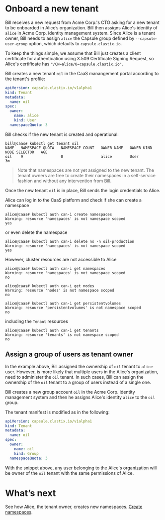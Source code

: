 # Onboard a new tenant
Bill receives a new request from Acme Corp.'s CTO asking for a new tenant to be onboarded in Alice’s organization. Bill then assigns Alice's identity of `alice` in Acme Corp. identity management system. Since Alice is a tenant owner, Bill needs to assign `alice` the Capsule group defined by `--capsule-user-group` option, which defaults to `capsule.clastix.io`.

To keep the things simple, we assume that Bill just creates a client certificate for authentication using X.509 Certificate Signing Request, so Alice's certificate has `"/CN=alice/O=capsule.clastix.io"`.

Bill creates a new tenant `oil` in the CaaS manangement portal according to the tenant's profile:

```yaml
apiVersion: capsule.clastix.io/v1alpha1
kind: Tenant
metadata:
  name: oil
spec:
  owner:
    name: alice
    kind: User
  namespaceQuota: 3
```

Bill checks if the new tenant is created and operational:

```
bill@caas# kubectl get tenant oil
NAME   NAMESPACE QUOTA   NAMESPACE COUNT   OWNER NAME   OWNER KIND   NODE SELECTOR   AGE
oil    9                 0                 alice        User                         3m
```

> Note that namespaces are not yet assigned to the new tenant.
> The tenant owners are free to create their namespaces in a self-service fashion
> and without any intervention from Bill.

Once the new tenant `oil` is in place, Bill sends the login credentials to Alice.

Alice can log in to the CaaS platform and check if she can create a namespace

```
alice@caas# kubectl auth can-i create namespaces
Warning: resource 'namespaces' is not namespace scoped
yes
``` 

or even delete the namespace

```
alice@caas# kubectl auth can-i delete ns -n oil-production
Warning: resource 'namespaces' is not namespace scoped
yes
```

However, cluster resources are not accessible to Alice

```
alice@caas# kubectl auth can-i get namespaces
Warning: resource 'namespaces' is not namespace scoped
no

alice@caas# kubectl auth can-i get nodes
Warning: resource 'nodes' is not namespace scoped
no

alice@caas# kubectl auth can-i get persistentvolumes
Warning: resource 'persistentvolumes' is not namespace scoped
no
```

including the `Tenant` resources

```
alice@caas# kubectl auth can-i get tenants
Warning: resource 'tenants' is not namespace scoped
no
```

## Assign a group of users as tenant owner
In the example above, Bill assigned the ownership of `oil` tenant to `alice` user. However, is more likely that multiple users in the Alice's organization, need to administer the `oil` tenant. In such cases, Bill can assign the ownership of the `oil` tenant to a group of users instead of a single one.

Bill creates a new group account `oil` in the Acme Corp. identity management system and then he assigns Alice's identity `alice` to the `oil` group.

The tenant manifest is modified as in the following:

```yaml
apiVersion: capsule.clastix.io/v1alpha1
kind: Tenant
metadata:
  name: oil
spec:
  owner:
    name: oil
    kind: Group
  namespaceQuota: 3
```

With the snippet above, any user belonging to the Alice's organization will be owner of the `oil` tenant with the same permissions of Alice.

# What’s next
See how Alice, the tenant owner, creates new namespaces. [Create namespaces](./create-namespaces.md).
